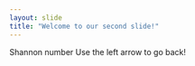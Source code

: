 ```yaml
---
layout: slide
title: "Welcome to our second slide!"
---
```

Shannon number
Use the left arrow to go back!